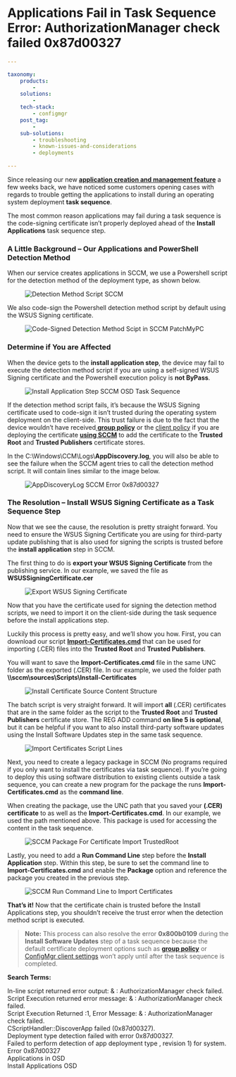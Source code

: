 # Applications Fail in Task Sequence Error: AuthorizationManager check failed 0x87d00327

```yaml
---

taxonomy:
    products:
        - 
    solutions:
        - 
    tech-stack:
        - configmgr
    post_tag:
        - 
    sub-solutions:
        - troubleshooting
        - known-issues-and-considerations
        - deployments
        
---
```

Since releasing our new [**application creation and management feature**](https://patchmypc.com/application-patch-management#base-installations) a few weeks back, we have noticed some customers opening cases with regards to trouble getting the applications to install during an operating system deployment **task sequence**.

The most common reason applications may fail during a task sequence is the code-signing certificate isn’t properly deployed ahead of the **Install Applications** task sequence step.

### A Little Background – Our Applications and PowerShell Detection Method <a href="#a-little-background-our-applications-and-powershell-detection-method" id="a-little-background-our-applications-and-powershell-detection-method"></a>

When our service creates applications in SCCM, we use a Powershell script for the detection method of the deployment type, as shown below.

<figure><img src="https://patchmypc.com/app/uploads/2025/04/DetectionMethod-Script-SCCM-Applications.png" alt="Detection Method Script SCCM"><figcaption></figcaption></figure>

We also code-sign the Powershell detection method script by default using the WSUS Signing certificate.

<figure><img src="https://patchmypc.com/app/uploads/2025/04/Code-Signed-Detection-Method-Scipt-in-SCCM-PatchMyPC.png" alt="Code-Signed Detection Method Scipt in SCCM PatchMyPC"><figcaption></figcaption></figure>

### Determine if You are Affected <a href="#determine-if-you-are-affected" id="determine-if-you-are-affected"></a>

When the device gets to the **install application step**, the device may fail to execute the detection method script if you are using a self-signed WSUS Signing certificate and the Powershell execution policy is **not ByPass**.

<figure><img src="https://patchmypc.com/app/uploads/2025/04/Install-Application-Step-SCCM-OSD-Task-Sequence.png" alt="Install Application Step SCCM OSD Task Sequence"><figcaption></figcaption></figure>

If the detection method script fails, it’s because the WSUS Signing certificate used to code-sign it isn’t trusted during the operating system deployment on the client-side. This trust failure is due to the fact that the device wouldn’t have received[ **group policy**](https://patchmypc.com/scupcatalog/documentation/CertificateAndGPODeploymentGuide.pdf) or the [client policy](https://docs.microsoft.com/en-us/mem/configmgr/sum/deploy-use/third-party-software-updates#enable-third-party-updates-on-the-sup) if you are deploying the certificate [**using SCCM**](https://docs.microsoft.com/en-us/mem/configmgr/sum/deploy-use/third-party-software-updates#enable-third-party-updates-on-the-clients) to add the certificate to the **Trusted Root** and **Trusted Publishers** certificate stores.

In the C:\Windows\CCM\Logs\\**AppDiscovery.log**, you will also be able to see the failure when the SCCM agent tries to call the detection method script. It will contain lines similar to the image below.

<figure><img src="https://patchmypc.com/app/uploads/2025/04/AppDiscoveryLog-SCCM-Error-0x87d00327.png" alt="AppDiscoveryLog SCCM Error 0x87d00327"><figcaption></figcaption></figure>

### The Resolution – Install WSUS Signing Certificate as a Task Sequence Step <a href="#resolution" id="resolution"></a>

Now that we see the cause, the resolution is pretty straight forward. You need to ensure the WSUS Signing Certificate you are using for third-party update publishing that is also used for signing the scripts is trusted before the **install application** step in SCCM.

The first thing to do is **export your WSUS Signing Certificate** from the publishing service. In our example, we saved the file as **WSUSSigningCertificate.cer**

<figure><img src="https://patchmypc.com/app/uploads/2025/04/Export-WSUS-Signing-Certficate.png" alt="Export WSUS Signing Certificate"><figcaption></figcaption></figure>

Now that you have the certificate used for signing the detection method scripts, we need to import it on the client-side during the task sequence before the install applications step.

Luckily this process is pretty easy, and we’ll show you how. First, you can download our script [**Import-Certificates.cmd**](https://patchmypc.com/scupcatalog/downloads/scripts/Import-Certificates.zip) that can be used for importing (.CER) files into the **Trusted Root** and **Trusted Publishers**.

You will want to save the **Import-Certificates.cmd** file in the same UNC folder as the exported (.CER) file. In our example, we used the folder path **\\\sccm\sources\Scripts\Install-Certificates**

<figure><img src="https://patchmypc.com/app/uploads/2025/04/Install-Certificate-Source-Content-Structure.png" alt="Install Certificate Source Content Structure"><figcaption></figcaption></figure>

The batch script is very straight forward. It will import **all** (.CER) certificates that are in the same folder as the script to the **Trusted Root** and **Trusted Publishers** certificate store. The REG ADD command **on line 5 is optional**, but it can be helpful if you want to also install third-party software updates using the Install Software Updates step in the same task sequence.

<figure><img src="https://patchmypc.com/app/uploads/2025/04/Import-Certificates-Script-Lines.png" alt="Import Certificates Script Lines"><figcaption></figcaption></figure>

Next, you need to create a legacy package in SCCM (No programs required if you only want to install the certificates via task sequence). If you’re going to deploy this using software distribution to existing clients outside a task sequence, you can create a new program for the package the runs **Import-Certificates.cmd** as the **command line**.

When creating the package, use the UNC path that you saved your **(.CER) certificate** to as well as the **Import-Certificates.cmd**. In our example, we used the path mentioned above. This package is used for accessing the content in the task sequence.

<figure><img src="https://patchmypc.com/app/uploads/2025/04/SCCM-Package-For-Certificate-Import-TrustedRoot.png" alt="SCCM Package For Certificate Import TrustedRoot"><figcaption></figcaption></figure>

Lastly, you need to add a **Run Command Line** step before the **Install Application** step. Within this step, be sure to set the command line to **Import-Certificates.cmd** and enable the **Package** option and reference the package you created in the previous step.

<figure><img src="https://patchmypc.com/app/uploads/2025/04/SCCM-Run-Command-Line-to-Import-Certificates.png" alt="SCCM Run Command Line to Import Certificates"><figcaption></figcaption></figure>

**That’s it!** Now that the certificate chain is trusted before the Install Applications step, you shouldn’t receive the trust error when the detection method script is executed.

> **Note:** This process can also resolve the error **0x800b0109** during the **Install Software Updates** step of a task sequence because the default certificate deployment options such as [**group policy**](https://patchmypc.com/how-to-deploy-the-wsus-signing-certificate-for-third-party-software-updates#topic2) or [ConfigMgr client settings](https://patchmypc.com/how-to-deploy-the-wsus-signing-certificate-for-third-party-software-updates#topic1) won’t apply until after the task sequence is completed.

&#x20;**Search Terms:**

In-line script returned error output: & : AuthorizationManager check failed.\
Script Execution returned error message: & : AuthorizationManager check failed.\
Script Execution Returned :1, Error Message: & : AuthorizationManager check failed.\
CScriptHandler::DiscoverApp failed (0x87d00327).\
Deployment type detection failed with error 0x87d00327.\
Failed to perform detection of app deployment type , revision 1) for system. Error 0x87d00327\
Applications in OSD\
Install Applications OSD
